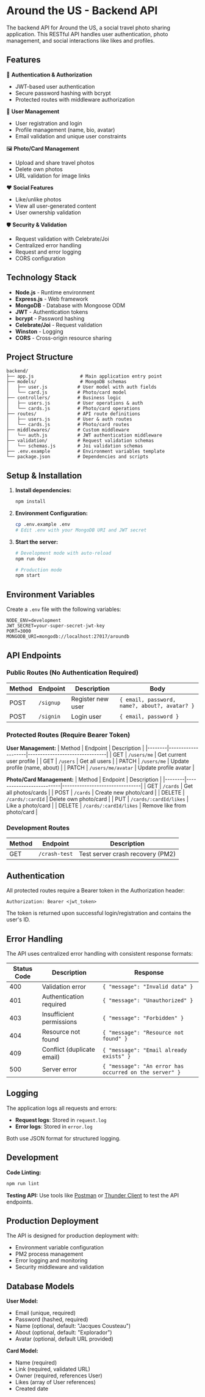 # Around the US - Backend API

The backend API for Around the US, a social travel photo sharing application. This RESTful API handles user authentication, photo management, and social interactions like likes and profiles.

## Features

🔐 **Authentication & Authorization**
- JWT-based user authentication
- Secure password hashing with bcrypt
- Protected routes with middleware authorization

👤 **User Management**
- User registration and login
- Profile management (name, bio, avatar)
- Email validation and unique user constraints

🖼️ **Photo/Card Management**
- Upload and share travel photos
- Delete own photos
- URL validation for image links

❤️ **Social Features**
- Like/unlike photos
- View all user-generated content
- User ownership validation

🛡️ **Security & Validation**
- Request validation with Celebrate/Joi
- Centralized error handling
- Request and error logging
- CORS configuration

## Technology Stack

- **Node.js** - Runtime environment
- **Express.js** - Web framework
- **MongoDB** - Database with Mongoose ODM
- **JWT** - Authentication tokens
- **bcrypt** - Password hashing
- **Celebrate/Joi** - Request validation
- **Winston** - Logging
- **CORS** - Cross-origin resource sharing

## Project Structure

```
backend/
├── app.js                 # Main application entry point
├── models/                # MongoDB schemas
│   ├── user.js           # User model with auth fields
│   └── card.js           # Photo/card model
├── controllers/          # Business logic
│   ├── users.js          # User operations & auth
│   └── cards.js          # Photo/card operations
├── routes/               # API route definitions
│   ├── users.js          # User & auth routes
│   └── cards.js          # Photo/card routes
├── middlewares/          # Custom middleware
│   └── auth.js           # JWT authentication middleware
├── validation/           # Request validation schemas
│   └── schemas.js        # Joi validation schemas
├── .env.example          # Environment variables template
└── package.json          # Dependencies and scripts
```

## Setup & Installation

1. **Install dependencies:**
   ```bash
   npm install
   ```

2. **Environment Configuration:**
   ```bash
   cp .env.example .env
   # Edit .env with your MongoDB URI and JWT secret
   ```

3. **Start the server:**
   ```bash
   # Development mode with auto-reload
   npm run dev
   
   # Production mode
   npm start
   ```

## Environment Variables

Create a `.env` file with the following variables:

```env
NODE_ENV=development
JWT_SECRET=your-super-secret-jwt-key
PORT=3000
MONGODB_URI=mongodb://localhost:27017/aroundb
```

## API Endpoints

### Public Routes (No Authentication Required)

| Method | Endpoint    | Description           | Body                          |
|--------|-------------|-----------------------|-------------------------------|
| POST   | `/signup`   | Register new user     | `{ email, password, name?, about?, avatar? }` |
| POST   | `/signin`   | Login user            | `{ email, password }`         |

### Protected Routes (Require Bearer Token)

**User Management:**
| Method | Endpoint           | Description                    |
|--------|--------------------|--------------------------------|
| GET    | `/users/me`        | Get current user profile       |
| GET    | `/users`           | Get all users                  |
| PATCH  | `/users/me`        | Update profile (name, about)   |
| PATCH  | `/users/me/avatar` | Update profile avatar          |

**Photo/Card Management:**
| Method | Endpoint                 | Description                    |
|--------|--------------------------|--------------------------------|
| GET    | `/cards`                 | Get all photos/cards           |
| POST   | `/cards`                 | Create new photo/card          |
| DELETE | `/cards/:cardId`         | Delete own photo/card          |
| PUT    | `/cards/:cardId/likes`   | Like a photo/card              |
| DELETE | `/cards/:cardId/likes`   | Remove like from photo/card    |

### Development Routes

| Method | Endpoint      | Description                    |
|--------|---------------|--------------------------------|
| GET    | `/crash-test` | Test server crash recovery (PM2) |

## Authentication

All protected routes require a Bearer token in the Authorization header:

```
Authorization: Bearer <jwt_token>
```

The token is returned upon successful login/registration and contains the user's ID.


## Error Handling

The API uses centralized error handling with consistent response formats:

| Status Code | Description                    | Response                                        |
|-------------|--------------------------------|-------------------------------------------------|
| 400         | Validation error               | `{ "message": "Invalid data" }`                |
| 401         | Authentication required        | `{ "message": "Unauthorized" }`                |
| 403         | Insufficient permissions       | `{ "message": "Forbidden" }`                   |
| 404         | Resource not found             | `{ "message": "Resource not found" }`          |
| 409         | Conflict (duplicate email)     | `{ "message": "Email already exists" }`        |
| 500         | Server error                   | `{ "message": "An error has occurred on the server" }` |

## Logging

The application logs all requests and errors:
- **Request logs**: Stored in `request.log`
- **Error logs**: Stored in `error.log`

Both use JSON format for structured logging.

## Development

**Code Linting:**
```bash
npm run lint
```

**Testing API:**
Use tools like [Postman](https://www.postman.com/) or [Thunder Client](https://www.thunderclient.com/) to test the API endpoints.

## Production Deployment

The API is designed for production deployment with:
- Environment variable configuration
- PM2 process management
- Error logging and monitoring
- Security middleware and validation

## Database Models

**User Model:**
- Email (unique, required)
- Password (hashed, required)
- Name (optional, default: "Jacques Cousteau")
- About (optional, default: "Explorador")
- Avatar (optional, default URL provided)

**Card Model:**
- Name (required)
- Link (required, validated URL)
- Owner (required, references User)
- Likes (array of User references)
- Created date
